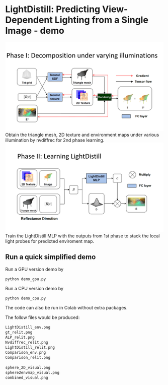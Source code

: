 # LightDistill: Predicting View-Dependent Lighting from a Single Image - demo
<img src='LightDistill_1stphase.png'/>
Obtain the triangle mesh, 2D texture and environment maps under various illumination by nvdiffrec for 2nd phase learning.
<img src='LightDistill_2ndphase.png'/>
Train the LightDistill MLP with the outputs from 1st phase to stack the local light probes for predicted enviroment map.

## Run a quick simplified demo

Run a GPU version demo by
```
python demo_gpu.py
```

Run a CPU version demo by
```
python demo_cpu.py
```

The code can also be run in Colab without extra packages.

The follow files would be produced:
```
LightDistill_env.png
gt_relit.png
ALP_relit.png
Nvdiffrec_relit.png
LightDistill_relit.png
Comparison_env.png
Comparison_relit.png

sphere_2D_visual.png
sphere2envmap_visual.png
combined_visual.png
```